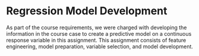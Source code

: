 # Regression Model Development

As part of the course requirements, we were charged with developing the information in the course case to create a predictive model on a continuous response variable in this assignment. This assignment consists of feature engineering, model preparation, variable selection, and model development.

